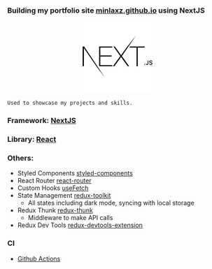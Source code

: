 ### Building my portfolio site [minlaxz.github.io](https://minlaxz.github.io/) using NextJS

<div align="center">

![](docs/next.svg)

</div>

```
Used to showcase my projects and skills.
```

### Framework: [NextJS](https://nextjs.org/)

### Library: [React](https://reactjs.org/)

### Others:

- Styled Components [styled-components](https://www.styled-components.com/)
- React Router [react-router](https://reacttraining.com/react-router/web/guides/quick-start)
- Custom Hooks [useFetch](https://github.com/minlaxz/minlaxz.github.io/blob/main/src/Hooks/useFetch.jsx)
- State Management [redux-toolkit](https://redux.js.org/)
  - All states including dark mode, syncing with local storage
- Redux Thunk [redux-thunk](https://github.com/reduxjs/redux-thunk)
  - Middleware to make API calls
- Redux Dev Tools [redux-devtools-extension](https://chrome.google.com/webstore/detail/redux-devtools/lmhkpmbekcpmknklioeibfkpmmfibljd)

### CI

- [Github Actions](https://actions.github.com/)
